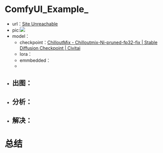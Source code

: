 # ComfyUI_Example_
- url：[Site Unreachable](https://civitai.com/images/12300777)
- pic:![](https://image.civitai.com/xG1nkqKTMzGDvpLrqFT7WA/9a77af36-7cce-44ea-43e0-a114bf779b00/width=1513/163560.jpeg)
- model：
	- checkpoint：[ChilloutMix - Chilloutmix-Ni-pruned-fp32-fix | Stable Diffusion Checkpoint | Civitai](https://civitai.com/models/6424/chilloutmix?modelVersionId=11745)
	- lora：
	- emmbedded：
	- 
- 出图：
	- 
- 分析：
	- 
- 解决：
	- 
# 总结
